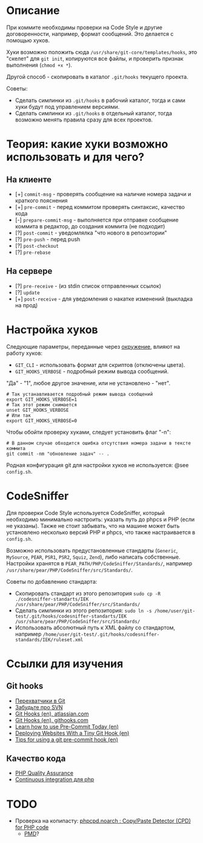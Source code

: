 # Описание

При коммите необходимы проверки на Code Style и другие договоренности, например, формат сообщений. Это делается с помощью хуков.

Хуки возможно положить сюда `/usr/share/git-core/templates/hooks`, это "скелет" для `git init`, копируются все файлы, и проверить признак выполнения (`chmod +x *`).

Другой способ - скопировать в каталог `.git/hooks` текущего проекта.

Советы:

* Сделать симлинки из `.git/hooks` в рабочий каталог, тогда и сами хуки будут под управлением версиями.
* Сделать симлинки из `.git/hooks` в отдельный каталог, тогда возможно менять правила сразу для всех проектов.

# Теория: какие хуки возможно использовать и для чего?

## На клиенте

* [+] `commit-msg` - проверять сообщение на наличие номера задачи и краткого пояснения
* [+] `pre-commit` - перед коммитом проверять синтаксис, качество кода
* [-] `prepare-commit-msg` - выполняется при отправке сообщение коммита в редактор, до создания коммита (не подходит)
* [?] `post-commit` - уведомлялка "что нового в репозитории"
* [?] `pre-push` - перед push
* [?] `post-checkout`
* [?] `pre-rebase`

## На сервере

* [?] `pre-receive` - (из stdin список отправленных ссылок)
* [?] `update`
* [+] `post-receive` - для уведомления о накатке изменений (выкладка на прод)

# Настройка хуков

Следующие параметры, переданные через [окружение](https://wiki.archlinux.org/index.php/Environment_variables_(%D0%A0%D1%83%D1%81%D1%81%D0%BA%D0%B8%D0%B9)), влияют на работу хуков:

  * `GIT_CLI` - использовать формат для скриптов (отключены цвета).
  * `GIT_HOOKS_VERBOSE` - подробный режим вывода сообщений.

"Да" - "1", любое другое значение, или не установлено - "нет".

```
# Так устанавливается подробный режим вывода сообщений
export GIT_HOOKS_VERBOSE=1
# Так этот режим снимается
unset GIT_HOOKS_VERBOSE
# Или так
export GIT_HOOKS_VERBOSE=0
```

Чтобы обойти проверку хуками, следует установить флаг "-n":

```
# В данном случае обходится ошибка отсутствия номера задачи в тексте коммита
git commit -nm "обновление задач" -- .
```

Родная конфигурация git для настройки хуков не используется: @see `config.sh`.

# CodeSniffer

Для проверки Code Style используется CodeSniffer, который необходимо минимально настроить: указать путь до phpcs и PHP (если не указаны). Также не стоит забывать, что на машине может быть установлено несколько версий PHP и phpcs, что также настраивается в `config.sh`.

Возможно использовать предустановленные стандарты (`Generic`, `MySource`, `PEAR`, `PSR1`, `PSR2`, `Squiz`, `Zend`), либо написать собственные.
Настройки хранятся в `PEAR_PATH/PHP/CodeSniffer/Standards/`, например `/usr/share/pear/PHP/CodeSniffer/src/Standards/`.

Советы по добавлению стандарта:

* Скопировать стандарт из этого репозитория `sudo cp -R ./codesniffer-standarts/IEK /usr/share/pear/PHP/CodeSniffer/src/Standards/`
* Сделать симлинки из этого репозитория: `sudo ln -s /home/user/git-test/.git/hooks/codesniffer-standarts/IEK /usr/share/pear/PHP/CodeSniffer/src/Standards/`
* Использовать абсолютный путь к XML файлу со стандартом, например `/home/user/git-test/.git/hooks/codesniffer-standards/IEK/ruleset.xml`

# Ссылки для изучения

## Git hooks

* [Перехватчики в Git](https://git-scm.com/book/ru/v1/%D0%9D%D0%B0%D1%81%D1%82%D1%80%D0%BE%D0%B9%D0%BA%D0%B0-Git-%D0%9F%D0%B5%D1%80%D0%B5%D1%85%D0%B2%D0%B0%D1%82%D1%87%D0%B8%D0%BA%D0%B8-%D0%B2-Git)
* [Забудьте про SVN](https://gist.github.com/aminin/4520418)
* [Git Hooks (en), atlassian.com](https://www.atlassian.com/git/tutorials/git-hooks)
* [Git Hooks (en), githooks.com](http://githooks.com/)
* [Learn how to use Pre-Commit Today (en)](https://github.com/dwyl/learn-pre-commit)
* [Deploying Websites With a Tiny Git Hook (en)](http://ryanflorence.com/deploying-websites-with-a-tiny-git-hook/)
* [Tips for using a git pre-commit hook (en)](http://codeinthehole.com/tips/tips-for-using-a-git-pre-commit-hook/)

## Качество кода

* [PHP Quality Assurance](https://phpqa.io/)
* [Continuous integration для php](https://habrahabr.ru/post/68571/)


# TODO

  * Проверка на копипасту: [phpcpd.noarch : Copy/Paste Detector (CPD) for PHP code](https://github.com/sebastianbergmann/phpcpd)
	* [PMD](https://pmd.github.io/)?
